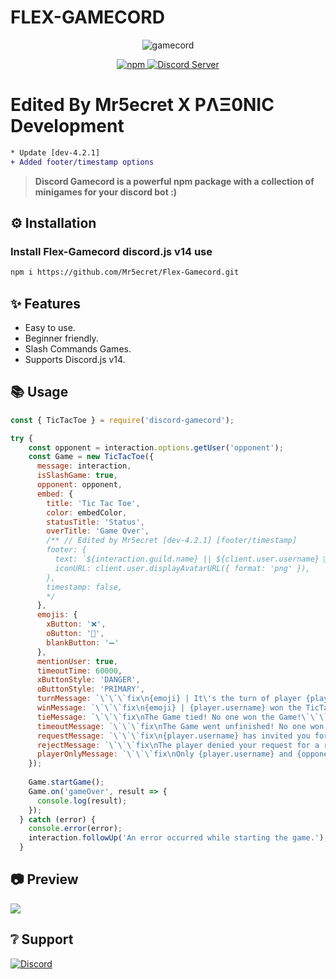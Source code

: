 # **FLEX-GAMECORD**

<p align="center">
  <img src="https://cdn.discordapp.com/attachments/818900078077018162/1042159279597166682/banner.png" alt="gamecord" />
</p>

<p align="center">
  <a href="https://www.npmjs.com/package/discord-gamecord">
    <img src="https://img.shields.io/npm/dt/discord-gamecord?style=for-the-badge" alt="npm" />
  </a>

  <a href="https://discord.gg/invite/GaczkwfgV9">
    <img src="https://img.shields.io/discord/800631529351938089?color=5865F2&label=Aniket&style=for-the-badge" alt="Discord Server" />
  </a>
</p>

<p align="center">
  <h1>Edited By Mr5ecret X PΛΞ0NIC Development</h1>
</p>

```diff
* Update [dev-4.2.1]
+ Added footer/timestamp options
```

> **Discord Gamecord is a powerful npm package with a collection of minigames for your discord bot :)**


## **⚙️ Installation** 

### Install Flex-Gamecord discord.js v14 use
```sh
npm i https://github.com/Mr5ecret/Flex-Gamecord.git
```

## **✨ Features**

- Easy to use.
- Beginner friendly.
- Slash Commands Games.
- Supports Discord.js v14.


## **📚 Usage**
```js
const { TicTacToe } = require('discord-gamecord');

try {
    const opponent = interaction.options.getUser('opponent');
    const Game = new TicTacToe({
      message: interaction,
      isSlashGame: true,
      opponent: opponent,
      embed: {
        title: 'Tic Tac Toe',
        color: embedColor,
        statusTitle: 'Status',
        overTitle: 'Game Over',
        /** // Edited by Mr5ecret [dev-4.2.1] [footer/timestamp]
        footer: {
          text: `${interaction.guild.name} || ${client.user.username} 🌟 PΛΞ0NIC`,
          iconURL: client.user.displayAvatarURL({ format: 'png' }),
        },
        timestamp: false,
        */
      },
      emojis: {
        xButton: '❌',
        oButton: '🔵',
        blankButton: '➖'
      },
      mentionUser: true,
      timeoutTime: 60000,
      xButtonStyle: 'DANGER',
      oButtonStyle: 'PRIMARY',
      turnMessage: `\`\`\`fix\n{emoji} | It\'s the turn of player {player.username}.\`\`\``,
      winMessage: `\`\`\`fix\n{emoji} | {player.username} won the TicTacToe Game.\`\`\``,
      tieMessage: `\`\`\`fix\nThe Game tied! No one won the Game!\`\`\``,
      timeoutMessage: `\`\`\`fix\nThe Game went unfinished! No one won the Game!\`\`\``,
      requestMessage: `\`\`\`fix\n{player.username} has invited you for a round of Tic Tac Toe.\`\`\``,
      rejectMessage: `\`\`\`fix\nThe player denied your request for a round of Tic Tac Toe.\`\`\``,
      playerOnlyMessage: `\`\`\`fix\nOnly {player.username} and {opponent.username} can use these buttons.\`\`\``,
    });
 
    Game.startGame();
    Game.on('gameOver', result => {
      console.log(result);
    });
  } catch (error) {
    console.error(error);
    interaction.followUp('An error occurred while starting the game.');
  }
```


## **📷 Preview**
<img src="https://cdn.discordapp.com/attachments/818900078077018162/1042159356780757072/Preview.png">

## **❔ Support**
<a href="https://discord.gg/invite/GaczkwfgV9"><img src="https://invidget.switchblade.xyz/GaczkwfgV9" alt="Discord"></a>

